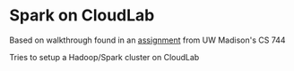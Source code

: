 # Spark on CloudLab

Based on walkthrough found in an [assignment](http://pages.cs.wisc.edu/~shivaram/cs744-fa19/assignment1.html) from UW Madison's CS 744

Tries to setup a Hadoop/Spark cluster on CloudLab
